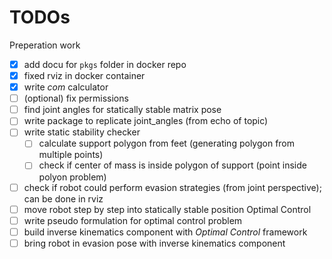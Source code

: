 # TODOs
 Preperation work
- [x] add docu for `pkgs` folder in docker repo
- [x] fixed rviz in docker container
- [x] write *com* calculator
- [ ] (optional) fix permissions
- [ ] find joint angles for statically stable matrix pose
- [ ] write package to replicate joint_angles (from echo of topic)
- [ ] write static stability checker
    - [ ] calculate support polygon from feet (generating polygon from multiple points)
    - [ ] check if center of mass is inside polygon of support (point inside polyon problem)
- [ ] check if robot could perform evasion strategies (from joint perspective); can be done in rviz
- [ ] move robot step by step into statically stable position
 Optimal Control
- [ ] write pseudo formulation for optimal control problem
- [ ] build inverse kinematics component with *Optimal Control* framework
- [ ] bring robot in evasion pose with inverse kinematics component
